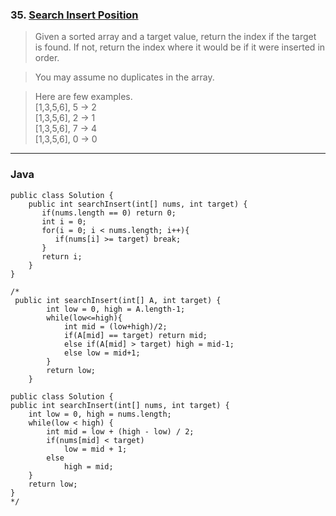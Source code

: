 ### 35. [Search Insert Position](https://leetcode.com/problems/search-insert-position/#/description) 
>Given a sorted array and a target value, return the index if the target is found. If not, return the index where it would be if it were inserted in order.

>You may assume no duplicates in the array.  

>Here are few examples.  
>[1,3,5,6], 5 → 2  
>[1,3,5,6], 2 → 1  
>[1,3,5,6], 7 → 4  
>[1,3,5,6], 0 → 0   
----
### Java
```
public class Solution {
    public int searchInsert(int[] nums, int target) {
       if(nums.length == 0) return 0;
       int i = 0;
       for(i = 0; i < nums.length; i++){
          if(nums[i] >= target) break; 
       } 
       return i;
    }
}

/*
 public int searchInsert(int[] A, int target) {
        int low = 0, high = A.length-1;
        while(low<=high){
            int mid = (low+high)/2;
            if(A[mid] == target) return mid;
            else if(A[mid] > target) high = mid-1;
            else low = mid+1;
        }
        return low;
    }
    
public class Solution {
public int searchInsert(int[] nums, int target) {
    int low = 0, high = nums.length;
    while(low < high) {
        int mid = low + (high - low) / 2;
        if(nums[mid] < target)
            low = mid + 1;
        else
            high = mid;
    }
    return low;
}
*/
```
